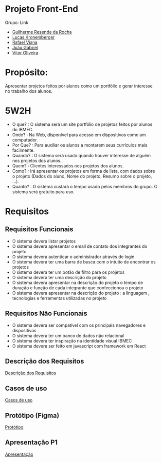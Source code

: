 # Projeto Front-End

Grupo: Link
- [Guilherme Resende da Rocha](https://github.com/Guilherme0Rocha/react-base-project)
- [Lucas Kronemberger](https://github.com/LucasKronemberger/react-base-aula)
- [Rafael Viana](https://github.com/vianaR25/react-base-project)
- [João Gabriel](https://github.com/jmeirelles02/react-base-project)
- [Vitor Oliveira](https://github.com/VitorOsouza02/react-base-project)

# Propósito:
Apresentar projetos feitos por alunos como um portfólio e gerar interesse no trabalho dos alunos.

# 5W2H

- O que? : O sistema será um site portfólio de projetos feitos por alunos do IBMEC.
- Onde? : Na Web, disponível para acesso em dispositivos como um computador.
- Por Que? : Para auxiliar os alunos a montarem seus currículos mais facilmente.
- Quando? : O sistema será usado quando houver interesse de alguém nos projetos dos alunos.
- Quem? : Clientes interessados nos projetos dos alunos.
- Como? : Irá apresentar os projetos em forma de lista, com dados sobre o projeto (Dados do aluno, Nome do projeto, Resumo sobre o projeto, ...).
- Quanto? : O sistema custará o tempo usado pelos membros do grupo. O sistema será gratuito para uso.

# Requisitos

## Requisitos Funcionais
- O sistema devera listar projetos
- O sistema devera apresentar o email de contato dos integrantes do projeto
- O sistema devera autenticar  o administrador através de login
- O sistema devera ter uma barra de busca com o intuito de encontrar os projetos
- O sistema devera ter um botão de filtro para os projetos 
- O sistema devera ter uma descrição do projeto
- O sistema devera apresentar na descrição do projeto o tempo de duração e função de cada integrante que confeccionou o projeto
- O sistema devera apresentar na descrição do projeto : a linguagem , tecnologias e ferramentas utilizadas no projeto


## Requisitos Não Funcionais
- O sistema devera ser compatível com os principais navegadores e dispositivos 
- O sistema devera ter um banco de dados não relacional 
- O sistema devera ter inspiração na identidade visual IBMEC
- O sistema devera ser feito em javascript com framework em React


## Descrição dos Requisitos
[Descrição dos Requisitos](https://github.com/Guilherme0Rocha/Projeto-Front-End/blob/main/descricao_requisitos.md)

## Casos de uso
[Casos de uso](https://github.com/Guilherme0Rocha/Projeto-Front-End/blob/main/casodeuso.md)

## Protótipo (Figma)
[Protótipo](https://www.figma.com/proto/LWHGqWtwT8wYM3HgoK3fej/Protótipo?node-id=1-8&node-type=canvas&t=jgKGT6hTH0gpS7hL-0&scaling=contain&content-scaling=responsive&page-id=0%3A1&starting-point-node-id=1%3A8)

## Apresentação P1
[Apresentação](https://github.com/Guilherme0Rocha/Projeto-Front-End/blob/main/p1-apresenta%C3%A7%C3%A3o-primeira-parte-projeto.pdf)
